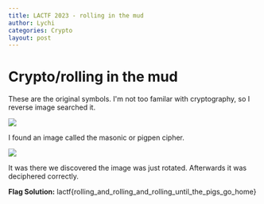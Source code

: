 ```yaml
---
title: LACTF 2023 - rolling in the mud
author: Lychi
categories: Crypto
layout: post
---
```


# Crypto/rolling in the mud

These are the original symbols. I'm not too familar with cryptography, so I reverse image searched it.

![](https://i.imgur.com/IX7o9QA.png)

I found an image called the masonic or pigpen cipher.

![](https://i.imgur.com/v3pO6tA.png)

It was there we discovered the image was just rotated. Afterwards it was deciphered correctly.

**Flag Solution:**
lactf{rolling_and_rolling_and_rolling_until_the_pigs_go_home}
